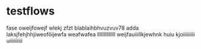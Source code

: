 # testflows
fase
oweijfowejf
wlekj
zfzt
blablaihbhvuzvuv78
adda
laksjfehjhhjiweofőijewfa
weafwafea
llllllllllllll
weijfauiiillkjewhnk
huiu
kjoiiiiiiiii
uiiiiiiiiii
